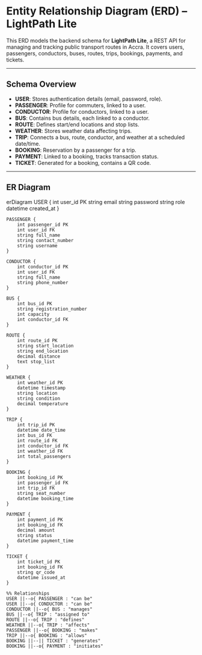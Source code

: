 # Entity Relationship Diagram (ERD) – LightPath Lite

This ERD models the backend schema for **LightPath Lite**, a REST API for managing and tracking public transport routes in Accra.
It covers users, passengers, conductors, buses, routes, trips, bookings, payments, and tickets.

---

## Schema Overview
- **USER**: Stores authentication details (email, password, role).
- **PASSENGER**: Profile for commuters, linked to a user.
- **CONDUCTOR**: Profile for conductors, linked to a user.
- **BUS**: Contains bus details, each linked to a conductor.
- **ROUTE**: Defines start/end locations and stop lists.
- **WEATHER**: Stores weather data affecting trips.
- **TRIP**: Connects a bus, route, conductor, and weather at a scheduled date/time.
- **BOOKING**: Reservation by a passenger for a trip.
- **PAYMENT**: Linked to a booking, tracks transaction status.
- **TICKET**: Generated for a booking, contains a QR code.

---

## ER Diagram

erDiagram
    USER {
        int user_id PK
        string email
        string password
        string role
        datetime created_at
    }

    PASSENGER {
        int passenger_id PK
        int user_id FK
        string full_name
        string contact_number
        string username
    }

    CONDUCTOR {
        int conductor_id PK
        int user_id FK
        string full_name
        string phone_number
    }

    BUS {
        int bus_id PK
        string registration_number
        int capacity
        int conductor_id FK
    }

    ROUTE {
        int route_id PK
        string start_location
        string end_location
        decimal distance
        text stop_list
    }

    WEATHER {
        int weather_id PK
        datetime timestamp
        string location
        string condition
        decimal temperature
    }

    TRIP {
        int trip_id PK
        datetime date_time
        int bus_id FK
        int route_id FK
        int conductor_id FK
        int weather_id FK
        int total_passengers
    }

    BOOKING {
        int booking_id PK
        int passenger_id FK
        int trip_id FK
        string seat_number
        datetime booking_time
    }

    PAYMENT {
        int payment_id PK
        int booking_id FK
        decimal amount
        string status
        datetime payment_time
    }

    TICKET {
        int ticket_id PK
        int booking_id FK
        string qr_code
        datetime issued_at
    }

    %% Relationships
    USER ||--o{ PASSENGER : "can be"
    USER ||--o{ CONDUCTOR : "can be"
    CONDUCTOR ||--o{ BUS : "manages"
    BUS ||--o{ TRIP : "assigned to"
    ROUTE ||--o{ TRIP : "defines"
    WEATHER ||--o{ TRIP : "affects"
    PASSENGER ||--o{ BOOKING : "makes"
    TRIP ||--o{ BOOKING : "allows"
    BOOKING ||--|| TICKET : "generates"
    BOOKING ||--o{ PAYMENT : "initiates"
